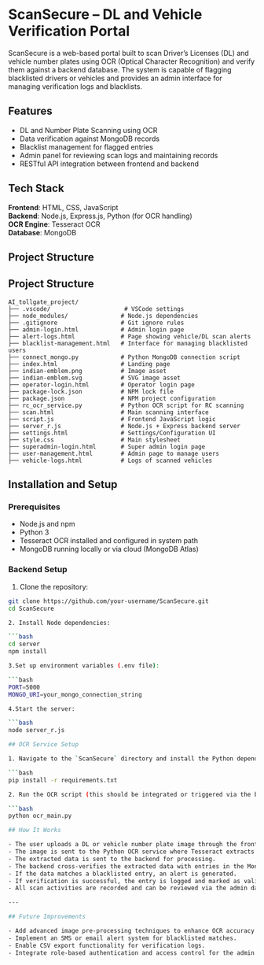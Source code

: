 # ScanSecure – DL and Vehicle Verification Portal

ScanSecure is a web-based portal built to scan Driver’s Licenses (DL) and vehicle number plates using OCR (Optical Character Recognition) and verify them against a backend database. The system is capable of flagging blacklisted drivers or vehicles and provides an admin interface for managing verification logs and blacklists.

## Features

- DL and Number Plate Scanning using OCR
- Data verification against MongoDB records
- Blacklist management for flagged entries
- Admin panel for reviewing scan logs and maintaining records
- RESTful API integration between frontend and backend

## Tech Stack

**Frontend**: HTML, CSS, JavaScript  
**Backend**: Node.js, Express.js, Python (for OCR handling)  
**OCR Engine**: Tesseract OCR  
**Database**: MongoDB

## Project Structure

## Project Structure

```text
AI_tollgate_project/
├── .vscode/                     # VSCode settings
├── node_modules/               # Node.js dependencies
├── .gitignore                  # Git ignore rules
├── admin-login.html            # Admin login page
├── alert-logs.html             # Page showing vehicle/DL scan alerts
├── blacklist-management.html   # Interface for managing blacklisted users
├── connect_mongo.py            # Python MongoDB connection script
├── index.html                  # Landing page
├── indian-emblem.png           # Image asset
├── indian-emblem.svg           # SVG image asset
├── operator-login.html         # Operator login page
├── package-lock.json           # NPM lock file
├── package.json                # NPM project configuration
├── rc_ocr_service.py           # Python OCR script for RC scanning
├── scan.html                   # Main scanning interface
├── script.js                   # Frontend JavaScript logic
├── server_r.js                 # Node.js + Express backend server
├── settings.html               # Settings/Configuration UI
├── style.css                   # Main stylesheet
├── superadmin-login.html       # Super admin login page
├── user-management.html        # Admin page to manage users
├── vehicle-logs.html           # Logs of scanned vehicles
```


## Installation and Setup

### Prerequisites

- Node.js and npm
- Python 3
- Tesseract OCR installed and configured in system path
- MongoDB running locally or via cloud (MongoDB Atlas)

### Backend Setup

1. Clone the repository:

```bash
git clone https://github.com/your-username/ScanSecure.git
cd ScanSecure

2. Install Node dependencies:

```bash
cd server
npm install

3.Set up environment variables (.env file):

```bash
PORT=5000
MONGO_URI=your_mongo_connection_string

4.Start the server:

```bash
node server_r.js

## OCR Service Setup

1. Navigate to the `ScanSecure` directory and install the Python dependencies:

```bash
pip install -r requirements.txt

2. Run the OCR script (this should be integrated or triggered via the backend):

```bash
python ocr_main.py

## How It Works

- The user uploads a DL or vehicle number plate image through the frontend.
- The image is sent to the Python OCR service where Tesseract extracts the relevant information.
- The extracted data is sent to the backend for processing.
- The backend cross-verifies the extracted data with entries in the MongoDB database.
- If the data matches a blacklisted entry, an alert is generated.
- If verification is successful, the entry is logged and marked as valid.
- All scan activities are recorded and can be reviewed via the admin dashboard.

---

## Future Improvements

- Add advanced image pre-processing techniques to enhance OCR accuracy.
- Implement an SMS or email alert system for blacklisted matches.
- Enable CSV export functionality for verification logs.
- Integrate role-based authentication and access control for the admin panel.

